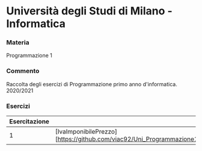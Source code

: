 # Università degli Studi di Milano - Informatica

### Materia
Programmazione 1

### Commento
Raccolta degli esercizi di Programmazione primo anno d'informatica. 2020/2021

### Esercizi

Esercitazione | Esercizi | Stato
------------- | -------- | -----
1 | [IvaImponibilePrezzo][https://github.com/viac92/Uni_Programmazione1_GoEsercizi/blob/main/01_Esercitazione/IvaImponibilePrezzo.go] | Completo
